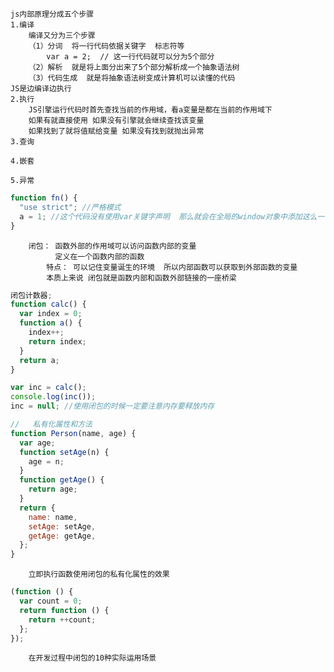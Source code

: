     js内部原理分成五个步骤
    1.编译
        编译又分为三个步骤
        （1）分词  将一行代码依据关键字  标志符等
            var a = 2;  // 这一行代码就可以分为5个部分
        （2）解析  就是将上面分出来了5个部分解析成一个抽象语法树
        （3）代码生成  就是将抽象语法树变成计算机可以读懂的代码
    JS是边编译边执行
    2.执行
        JS引擎运行代码时首先查找当前的作用域，看a变量是都在当前的作用域下
        如果有就直接使用 如果没有引擎就会继续查找该变量
        如果找到了就将值赋给变量 如果没有找到就抛出异常
    3.查询

    4.嵌套

    5.异常

```js
function fn() {
  "use strict"; //严格模式
  a = 1; //这个代码没有使用var关键字声明  那么就会在全局的window对象中添加这么一个变量window.a=1;
}
```

        闭包： 函数外部的作用域可以访问函数内部的变量
              定义在一个函数内部的函数
            特点： 可以记住变量诞生的环境  所以内部函数可以获取到外部函数的变量
            本质上来说 闭包就是函数内部和函数外部链接的一座桥梁

```js
闭包计数器;
function calc() {
  var index = 0;
  function a() {
    index++;
    return index;
  }
  return a;
}

var inc = calc();
console.log(inc());
inc = null; //使用闭包的时候一定要注意内存要释放内存
```

```js
//   私有化属性和方法
function Person(name, age) {
  var age;
  function setAge(n) {
    age = n;
  }
  function getAge() {
    return age;
  }
  return {
    name: name,
    setAge: setAge,
    getAge: getAge,
  };
}
```

        立即执行函数使用闭包的私有化属性的效果

```js
(function () {
  var count = 0;
  return function () {
    return ++count;
  };
});
```

        在开发过程中闭包的10种实际运用场景
